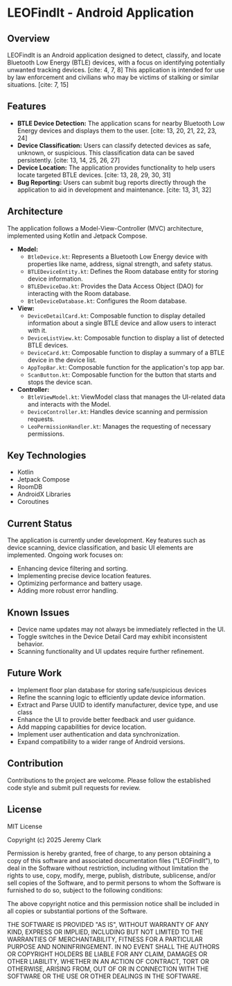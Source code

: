 # LEOFindIt - Android Application

## Overview

LEOFindIt is an Android application designed to detect, classify, and locate Bluetooth Low Energy (BTLE) devices, with a focus on identifying potentially unwanted tracking devices. [cite: 4, 7, 8] This application is intended for use by law enforcement and civilians who may be victims of stalking or similar situations. [cite: 7, 15]

## Features

* **BTLE Device Detection:** The application scans for nearby Bluetooth Low Energy devices and displays them to the user. [cite: 13, 20, 21, 22, 23, 24]
* **Device Classification:** Users can classify detected devices as safe, unknown, or suspicious. This classification data can be saved persistently. [cite: 13, 14, 25, 26, 27]
* **Device Location:** The application provides functionality to help users locate targeted BTLE devices. [cite: 13, 28, 29, 30, 31]
* **Bug Reporting:** Users can submit bug reports directly through the application to aid in development and maintenance. [cite: 13, 31, 32]

## Architecture

The application follows a Model-View-Controller (MVC) architecture, implemented using Kotlin and Jetpack Compose.

* **Model:**
    * `BtleDevice.kt`: Represents a Bluetooth Low Energy device with properties like name, address, signal strength, and safety status.
    * `BTLEDeviceEntity.kt`: Defines the Room database entity for storing device information.
    * `BTLEDeviceDao.kt`: Provides the Data Access Object (DAO) for interacting with the Room database.
    * `BtleDeviceDatabase.kt`:  Configures the Room database.
* **View:**
    * `DeviceDetailCard.kt`: Composable function to display detailed information about a single BTLE device and allow users to interact with it.
    * `DeviceListView.kt`: Composable function to display a list of detected BTLE devices.
    * `DeviceCard.kt`: Composable function to display a summary of a BTLE device in the device list.
    * `AppTopBar.kt`: Composable function for the application's top app bar.
    * `ScanButton.kt`: Composable function for the button that starts and stops the device scan.
* **Controller:**
    * `BtleViewModel.kt`: ViewModel class that manages the UI-related data and interacts with the Model.
    * `DeviceController.kt`: Handles device scanning and permission requests.
    * `LeoPermissionHandler.kt`:  Manages the requesting of necessary permissions.

## Key Technologies

* Kotlin
* Jetpack Compose
* RoomDB
* AndroidX Libraries
* Coroutines

## Current Status

The application is currently under development. Key features such as device scanning, device classification, and basic UI elements are implemented. Ongoing work focuses on:

* Enhancing device filtering and sorting.
* Implementing precise device location features.
* Optimizing performance and battery usage.
* Adding more robust error handling.

## Known Issues

* Device name updates may not always be immediately reflected in the UI.
* Toggle switches in the Device Detail Card may exhibit inconsistent behavior.
* Scanning functionality and UI updates require further refinement.

## Future Work

* Implement floor plan database for storing safe/suspicious devices
* Refine the scanning logic to efficiently update device information.
* Extract and Parse UUID to identify manufacturer, device type, and use class
* Enhance the UI to provide better feedback and user guidance.
* Add mapping capabilities for device location.
* Implement user authentication and data synchronization.
* Expand compatibility to a wider range of Android versions.

## Contribution

Contributions to the project are welcome. Please follow the established code style and submit pull requests for review.

## License

MIT License

Copyright (c) 2025 Jeremy Clark

Permission is hereby granted, free of charge, to any person obtaining a copy
of this software and associated documentation files ("LEOFindIt"), to deal
in the Software without restriction, including without limitation the rights
to use, copy, modify, merge, publish, distribute, sublicense, and/or sell
copies of the Software, and to permit persons to whom the Software is
furnished to do so, subject to the following conditions:

The above copyright notice and this permission notice shall be included in all
copies or substantial portions of the Software.

THE SOFTWARE IS PROVIDED "AS IS", WITHOUT WARRANTY OF ANY KIND, EXPRESS OR
IMPLIED, INCLUDING BUT NOT LIMITED TO THE WARRANTIES OF MERCHANTABILITY,
FITNESS FOR A PARTICULAR PURPOSE AND NONINFRINGEMENT. IN NO EVENT SHALL THE
AUTHORS OR COPYRIGHT HOLDERS BE LIABLE FOR ANY CLAIM, DAMAGES OR OTHER
LIABILITY, WHETHER IN AN ACTION OF CONTRACT, TORT OR OTHERWISE, ARISING FROM,
OUT OF OR IN CONNECTION WITH THE SOFTWARE OR THE USE OR OTHER DEALINGS IN THE
SOFTWARE.
